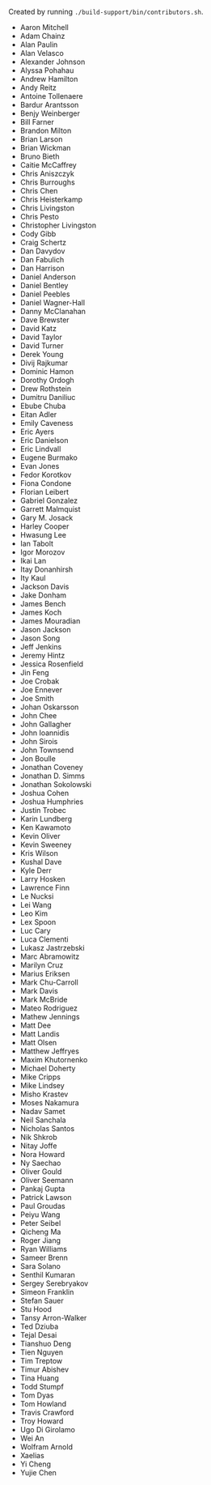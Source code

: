Created by running `./build-support/bin/contributors.sh`.

+ Aaron Mitchell
+ Adam Chainz
+ Alan Paulin
+ Alan Velasco
+ Alexander Johnson
+ Alyssa Pohahau
+ Andrew Hamilton
+ Andy Reitz
+ Antoine Tollenaere
+ Bardur Arantsson
+ Benjy Weinberger
+ Bill Farner
+ Brandon Milton
+ Brian Larson
+ Brian Wickman
+ Bruno Bieth
+ Caitie McCaffrey
+ Chris Aniszczyk
+ Chris Burroughs
+ Chris Chen
+ Chris Heisterkamp
+ Chris Livingston
+ Chris Pesto
+ Christopher Livingston
+ Cody Gibb
+ Craig Schertz
+ Dan Davydov
+ Dan Fabulich
+ Dan Harrison
+ Daniel Anderson
+ Daniel Bentley
+ Daniel Peebles
+ Daniel Wagner-Hall
+ Danny McClanahan
+ Dave Brewster
+ David Katz
+ David Taylor
+ David Turner
+ Derek Young
+ Divij Rajkumar
+ Dominic Hamon
+ Dorothy Ordogh
+ Drew Rothstein
+ Dumitru Daniliuc
+ Ebube Chuba
+ Eitan Adler
+ Emily Caveness
+ Eric Ayers
+ Eric Danielson
+ Eric Lindvall
+ Eugene Burmako
+ Evan Jones
+ Fedor Korotkov
+ Fiona Condone
+ Florian Leibert
+ Gabriel Gonzalez
+ Garrett Malmquist
+ Gary M. Josack
+ Harley Cooper
+ Hwasung Lee
+ Ian Tabolt
+ Igor Morozov
+ Ikai Lan
+ Itay Donanhirsh
+ Ity Kaul
+ Jackson Davis
+ Jake Donham
+ James Bench
+ James Koch
+ James Mouradian
+ Jason Jackson
+ Jason Song
+ Jeff Jenkins
+ Jeremy Hintz
+ Jessica Rosenfield
+ Jin Feng
+ Joe Crobak
+ Joe Ennever
+ Joe Smith
+ Johan Oskarsson
+ John Chee
+ John Gallagher
+ John Ioannidis
+ John Sirois
+ John Townsend
+ Jon Boulle
+ Jonathan Coveney
+ Jonathan D. Simms
+ Jonathan Sokolowski
+ Joshua Cohen
+ Joshua Humphries
+ Justin Trobec
+ Karin Lundberg
+ Ken Kawamoto
+ Kevin Oliver
+ Kevin Sweeney
+ Kris Wilson
+ Kushal Dave
+ Kyle Derr
+ Larry Hosken
+ Lawrence Finn
+ Le Nucksi
+ Lei Wang
+ Leo Kim
+ Lex Spoon
+ Luc Cary
+ Luca Clementi
+ Lukasz Jastrzebski
+ Marc Abramowitz
+ Marilyn Cruz
+ Marius Eriksen
+ Mark Chu-Carroll
+ Mark Davis
+ Mark McBride
+ Mateo Rodriguez
+ Mathew Jennings
+ Matt Dee
+ Matt Landis
+ Matt Olsen
+ Matthew Jeffryes
+ Maxim Khutornenko
+ Michael Doherty
+ Mike Cripps
+ Mike Lindsey
+ Misho Krastev
+ Moses Nakamura
+ Nadav Samet
+ Neil Sanchala
+ Nicholas Santos
+ Nik Shkrob
+ Nitay Joffe
+ Nora Howard
+ Ny Saechao
+ Oliver Gould
+ Oliver Seemann
+ Pankaj Gupta
+ Patrick Lawson
+ Paul Groudas
+ Peiyu Wang
+ Peter Seibel
+ Qicheng Ma
+ Roger Jiang
+ Ryan Williams
+ Sameer Brenn
+ Sara Solano
+ Senthil Kumaran
+ Sergey Serebryakov
+ Simeon Franklin
+ Stefan Sauer
+ Stu Hood
+ Tansy Arron-Walker
+ Ted Dziuba
+ Tejal Desai
+ Tianshuo Deng
+ Tien Nguyen
+ Tim Treptow
+ Timur Abishev
+ Tina Huang
+ Todd Stumpf
+ Tom Dyas
+ Tom Howland
+ Travis Crawford
+ Troy Howard
+ Ugo Di Girolamo
+ Wei An
+ Wolfram Arnold
+ Xaelias
+ Yi Cheng
+ Yujie Chen
